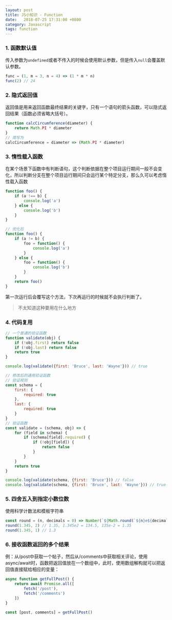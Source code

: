 ```yaml
---
layout: post
title: JS小知识 - Function
date:   2018-07-25 17:31:00 +0800
category: Javascript
tags: function
---
```


### 1. 函数默认值
传入参数为`undefined`或者不传入的时候会使用默认参数，但是传入`null`会覆盖默认参数。
``` javascript
func = (1, m = 3, n = 4) => (1 * m * n)
func(2) // 24
```

### 2. 隐式返回值
返回值是用来返回函数最终结果的关键字，只有一个语句的箭头函数，可以隐式返回结果（函数必须省略大括号）。

``` javascript
function calcCircumference(diameter) {
    return Math.PI * diameter
}
// 简写为
calcCircumference = diameter => (Math.PI * diameter)
```

### 3. 惰性载入函数
在某个场景下函数中有判断语句，这个判断依据在整个项目运行期间一般不会变化，所以判断分支在整个项目运行期间只会运行某个特定分支，那么久可以考虑惰性载入函数

``` javascript
function foo() {
    if (a !== b) {
        console.log('a')
    } else {
        console.log('b')
    }
}

// 优化后
function foo() {
    if (a != b) {
        foo = function() {
            console.log('a')
        }
    } else {
        foo = function() {
            console.log('b')
        }
    }
    return foo()
}
```
第一次运行后会覆写这个方法，下次再运行的时候就不会执行判断了。
> 不太知道这种要用在什么地方

### 4. 代码复用
``` javascript
// 一个普通的验证函数
function validate(obj) {
    if (!obj.first) return false
    if (!obj.last) return false
    return true
}

console.log(validate({first: 'Bruce', last: 'Wayne'})) // true

// 修改后的通用验证函数
// 验证规则
const schema = {
    first: {
        required: true
    },
    last: {
        required: true
    }
}
// 验证函数
const validate = (schema, obj) => {
    for (field in schema) {
        if (schema[field].required) {
            if (!obj[field]) {
                return false
            }
        }
    }
    return true
}

console.log(validate(schema, {first: 'Bruce'})) // false
console.log(validate(schema, {first: 'Bruce', last: 'Wayne'})) // true
```

### 5. 四舍五入到指定小数位数
使用科学计数法和模板字符串
``` javascript
const round = (n, decimals = 0) => Number(`${Math.round(`${n}e${decimals}`)}e-${decimals}`)
round(1.345, 2) // 1.35, 1.345e2 = 134.5, 135e-2 = 1.35
round(1.345, 1) // 1.3
```

### 6. 接收函数返回的多个结果
例：从/post中获取一个帖子，然后从/comments中获取相关评论，使用async/await时，函数把返回值放在一个数组中，此时，使用数组解构就可以把返回值直接赋给相应的变量：
``` javascript
async function getFullPost() {
    return await Promise.all([
        fetch('/post'),
        fetch('/comments')
    ])
}

const [post, comments] = getFullPost()
```
